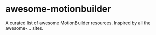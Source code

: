 # awesome-motionbuilder
A curated list of awesome MotionBuilder resources. Inspired by all the awesome-... sites.

